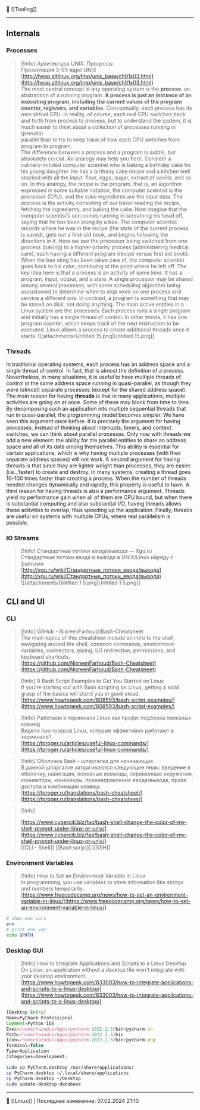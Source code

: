 📂 [[Tooling]]

----

## Internals
### Processes

> [!info] Архитектура UNIX. Процессы  
> Презентация 3-01: ядро UNIX  
> [http://heap.altlinux.org/tmp/unix_base/ch01s03.html](http://heap.altlinux.org/tmp/unix_base/ch01s03.html)  
The most central concept in any operating system is the **process**: an abstraction of a running program.
**A process is just an instance of an executing program, including the current values of the program counter, registers, and variables.** Conceptually, each process has its own virtual CPU. In reality, of course, each real CPU switches back and forth from process to process, but to understand the system, it is much easier to think about a collection of processes running in (pseudo)  
parallel than to try to keep track of how each CPU switches from program to program.  
The difference between a process and a program is subtle, but absolutely crucial. An analogy may help you here. Consider a culinary-minded computer scientist who is baking a birthday cake for his young daughter. He has a birthday cake recipe and a kitchen well stocked with all the input: flour, eggs, sugar, extract of vanilla, and so on. In this analogy, the recipe is the program, that is, an algorithm expressed in some suitable notation, the computer scientist is the processor (CPU), and the cake ingredients are the input data. The process is the activity consisting of our baker reading the recipe, fetching the ingredients, and baking the cake.
Now imagine that the computer scientist’s son comes running in screaming his head off, saying that he has been stung by a bee. The computer scientist records where he was in the recipe (the state of the current process is saved), gets out a first-aid book, and begins following the directions in it. Here we see the processor being switched from one process (baking) to a higher-priority process (administering medical care), each having a different program (recipe versus first aid book). When the bee sting has been taken care of, the computer scientist goes back to his cake, continuing at the point where he left off.
The key idea here is that a process is an activity of some kind. It has a program, input, output, and a state. A single processor may be shared among several processes, with some scheduling algorithm being accustomed to determine when to stop work on one process and service a different one. In contrast, a program is something that may be stored on disk, not doing anything.
The main active entities in a Linux system are the processes. Each process runs a single program and initially has a single thread of control. In other words, it has one program counter, which keeps track of the next instruction to be executed. Linux allows a process to create additional threads once it starts.
![[attachments/Untitled 15.png|Untitled 15.png]]
### Threads
In traditional operating systems, each process has an address space and a single thread of control. In fact, that is almost the definition of a process. Nevertheless, in many situations, it is useful to have multiple threads of control in the same address space running in quasi-parallel, as though they were (almost) separate processes (except for the shared address space).
The main reason for having **threads** is that in many applications, multiple activities are going on at once. Some of these may block from time to time. By decomposing such an application into multiple sequential threads that run in quasi-parallel, the programming model becomes simpler.
We have seen this argument once before. It is precisely the argument for having processes. Instead of thinking about interrupts, timers, and context switches, we can think about parallel processes. Only now with threads we add a new element: the ability for the parallel entities to share an address space and all of its data among themselves. This ability is essential for certain applications, which is why having multiple processes (with their separate address spaces) will not work.
A second argument for having threads is that since they are lighter weight than processes, they are easier (i.e., faster) to create and destroy. In many systems, creating a thread goes 10–100 times faster than creating a process. When the number of threads needed changes dynamically and rapidly, this property is useful to have.
A third reason for having threads is also a performance argument. Threads yield no performance gain when all of them are CPU bound, but when there is substantial computing and also substantial I/O, having threads allows these activities to overlap, thus speeding up the application.
Finally, threads are useful on systems with multiple CPUs, where real parallelism is possible.
### IO Streams

> [!info] Стандартные потоки ввода/вывода — Xgu.ru  
> Стандартные потоки ввода и вывода в UNIX/Linux наряду с файлами  
> [http://xgu.ru/wiki/Стандартные_потоки_ввода/вывода](http://xgu.ru/wiki/Стандартные_потоки_ввода/вывода)  
![[attachments/Untitled 1 5.png|Untitled 1 5.png]]
## CLI and UI
### CLI

> [!info] GitHub - NisreenFarhoud/Bash-Cheatsheet  
> The main topics of this cheatsheet include an intro to the shell, navigating around the shell, common commands, environment variables, connectors, piping, I/O redirection, permissions, and keyboard shortcuts.  
> [https://github.com/NisreenFarhoud/Bash-Cheatsheet](https://github.com/NisreenFarhoud/Bash-Cheatsheet)  

> [!info] 9 Bash Script Examples to Get You Started on Linux  
> If you're starting out with Bash scripting on Linux, getting a solid grasp of the basics will stand you in good stead.  
> [https://www.howtogeek.com/808593/bash-script-examples/](https://www.howtogeek.com/808593/bash-script-examples/)  

> [!info] Работаем в терминале Linux как профи: подборка полезных команд  
> Видели про-юзеров Linux, которые эффективно работают в терминале?  
> [https://tproger.ru/articles/useful-linux-commands/](https://tproger.ru/articles/useful-linux-commands/)  

> [!info] Оболочка Bash - шпаргалка для начинающих  
> В данной шпаргалке затрагиваются следующие темы: введение в оболочку, навигация, основные команды, переменные окружения, коннекторы, конвейеры, перенаправление ввода/вывода, права доступа и комбинации клавиш.  
> [https://tproger.ru/translations/bash-cheatsheet/](https://tproger.ru/translations/bash-cheatsheet/)  

> [!info]  
>  
> [https://www.cyberciti.biz/faq/bash-shell-change-the-color-of-my-shell-prompt-under-linux-or-unix/](https://www.cyberciti.biz/faq/bash-shell-change-the-color-of-my-shell-prompt-under-linux-or-unix/)  
[[CLI - Shell]]
[[Bash script]]
[[SSH]]
### Environment Variables

> [!info] How to Set an Environment Variable in Linux  
> In programming, you use variables to store information like strings and numbers temporarily.  
> [https://www.freecodecamp.org/news/how-to-set-an-environment-variable-in-linux/](https://www.freecodecamp.org/news/how-to-set-an-environment-variable-in-linux/)  
```Bash
# show env vars
env
# print env var
echo $PATH
```
### Desktop GUI

> [!info] How to Integrate Applications and Scripts to a Linux Desktop  
> On Linux, an application without a desktop file won't integrate with your desktop environment.  
> [https://www.howtogeek.com/833003/how-to-integrate-applications-and-scripts-to-a-linux-desktop/](https://www.howtogeek.com/833003/how-to-integrate-applications-and-scripts-to-a-linux-desktop/)  
```JavaScript
[Desktop Entry]
Name=PyCharm Professional
Comment=Python IDE
Exec=/home/hazadus/Apps/pycharm-2022.2.3/bin/pycharm.sh
Path=/home/hazadus/Apps/pycharm-2022.2.3/bin
Icon=/home/hazadus/Apps/pycharm-2022.2.3/bin/pycharm.png
Terminal=false
Type=Application
Categories=Development;
```
```Bash
sudo cp PyCharm.desktop /usr/share/applications/
cp PyCharm.desktop ~/.local/share/applications
cp PyCharm.desktop ~/Desktop
sudo update-desktop-database
```

----
📂 [[Linux]] | Последнее изменение: 07.02.2024 21:10